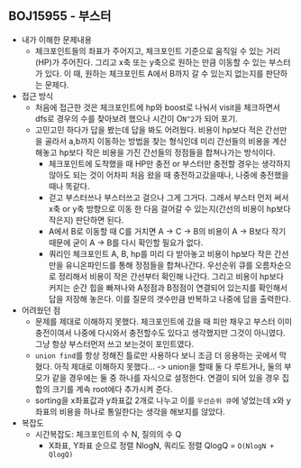 ## BOJ15955 - 부스터

- 내가 이해한 문제내용
  - 체크포인트들의 좌표가 주어지고, 체크포인트 기준으로 움직일 수 있는 거리(HP)가 주어진다. 그리고 x축 또는 y축으로 원하는 만큼 이동할 수 있는 부스터가 있다. 이 때, 원하는 체크포인트 A에서 B까지 갈 수 있는지 없는지를 판단하는 문제다.
- 접근 방식
  - 처음에 접근한 것은 체크포인트에 hp와 boost로 나눠서 visit을 체크하면서 dfs로 경우의 수를 찾아보려 했으나 시간이 O`N^2`가 되어 포기.
  - 고민고민 하다가 답을 봤는데 답을 봐도 어려웠다. 비용이 hp보다 적은 간선만을 골라서 a,b까지 이동하는 방법을 찾는 형식인데 미리 간선들의 비용을 계산해놓고 hp보다 작은 비용을 가진 간선들의 정점들을 합쳐나가는 방식이다. 
    * 체크포인트에 도착했을 때 HP만 충전 or 부스터만 충전할 경우는 생각하지 않아도 되는 것이 어차피 처음 왔을 때 충전하고갔을때나, 나중에 충전했을 때나 똑같다.
    * 걷고 부스터쓰나 부스터쓰고 걸으나 그게 그거다. 그래서 부스터 먼저 써서 x축 or y축 방향으로 이동 한 다음 걸어갈 수 있는지(간선의 비용이 hp보다 작은지) 판단하면 된다.
    * A에서 B로 이동할 때 C를 거치면 A -> C -> B의 비용이 A -> B보다 작기 때문에 굳이 A -> B를 다시 확인할 필요가 없다.
    * 쿼리인 체크포인트 A, B, hp를 미리 다 받아놓고 비용이 hp보다 작은 간선만을 유니온파인드를 통해 정점들을 합쳐나간다. 우선순위 큐를 오름차순으로 정리해서 비용이 작은 간선부터 확인해 나간다. 그리고 비용이 hp보다 커지는 순간 힙을 빠져나와 A정점과 B정점이 연결되어 있는지를 확인해서 답을 저장해 놓은다. 이를 질문의 갯수만큼 반복하고 나중에 답을 출력한다.
- 어려웠던 점
  - 문제를 제대로 이해하지 못했다. 체크포인트에 갔을 때 피만 채우고 부스터 이미 충전이여서 나중에 다시와서 충전할수도 있다고 생각했지만 그것이 아니였다. 그냥 항상 부스터먼저 쓰고 보는것이 포인트였다.
  - `union find`를 항상 정해진 틀로만 사용하다 보니 조금 더 응용하는 곳에서 막혔다. 아직 제대로 이해하지 못했다... -> union을 할때 둘 다 루트거나, 둘의 부모가 같을 경우에는 둘 중 하나를 자식으로 설정한다. 연결이 되어 있을 경우 집합의 크기를 계속 root에다 추가시켜 준다.
  - sorting을 x좌표값과 y좌표값 2개로 나누고 이를 `우선순위 큐`에 넣었는데 x와 y좌표의 비용을 하나로 통일한다는 생각을 해보지를 않았다.
- 복잡도
  - 시간복잡도:  체크포인트의 수 N, 질의의 수 Q  
    * X좌표, Y좌표 순으로 정렬 NlogN, 쿼리도 정렬 QlogQ = `O(NlogN + QlogQ)`
